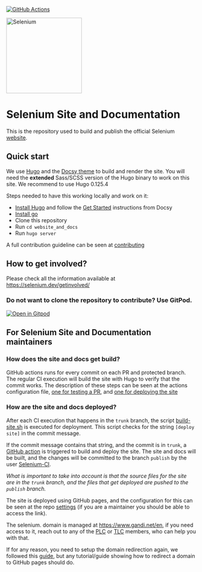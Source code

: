 [![GitHub Actions](https://github.com/seleniumhq/seleniumhq.github.io/workflows/Publish%20Selenium%20Site/badge.svg)](https://github.com/SeleniumHQ/seleniumhq.github.io/actions?query=workflow%3A%22Publish+Selenium+Site%22)

<a href="https://selenium.dev"><img src="https://selenium.dev/images/selenium_logo_square_green.png" width="200" alt="Selenium"/></a>

# Selenium Site and Documentation

This is the repository used to build and publish the official Selenium [website](https://selenium.dev).

## Quick start

We use [Hugo](https://gohugo.io/) and the [Docsy theme](https://www.docsy.dev/)
to build and render the site. You will need the **extended**
Sass/SCSS version of the Hugo binary to work on this site. We recommend
to use Hugo 0.125.4

Steps needed to have this working locally and work on it:

- [Install Hugo](https://gohugo.io/installation/) and follow the [Get Started](https://www.docsy.dev/docs/get-started/) instructions from Docsy
- [Install go](https://go.dev/doc/install)
- Clone this repository
- Run `cd website_and_docs`
- Run `hugo server`

A full contribution guideline can be seen at [contributing](https://selenium.dev/documentation/about/contributing/)

## How to get involved?

Please check all the information available at https://selenium.dev/getinvolved/

### Do not want to clone the repository to contribute? Use GitPod.

[![Open in Gitpod](https://gitpod.io/button/open-in-gitpod.svg)](https://gitpod.io/#https://github.com/SeleniumHQ/seleniumhq.github.io)


## For Selenium Site and Documentation maintainers

### How does the site and docs get build?

GitHub actions runs for every commit on each PR and protected branch. The regular CI execution will
build the site with Hugo to verify that the commit works. The description of these steps can be seen
at the actions configuration file, [one for testing a PR](./.github/workflows/test.yml), and 
[one for deploying the site](./.github/workflows/deploy.yml)

### How are the site and docs deployed?

After each CI execution that happens in the `trunk` branch, the script [build-site.sh](./build-site.sh) 
is executed for deployment. This script checks for the string `[deploy site]` in the commit message.

If the commit message contains that string, and the commit is in `trunk`, a 
[GitHub action](./.github/workflows/deploy.yml) is triggered to build and deploy the site. 
The site and docs will be built, and the changes will be committed to the branch `publish` 
by the user [Selenium-CI](https://github.com/selenium-ci/).

*What is important to take into account is that the source files for the site are in the `trunk`
branch, and the files that get deployed are pushed to the `publish` branch.*

The site is deployed using GitHub pages, and the configuration for this can be seen at the
repo [settings](https://github.com/SeleniumHQ/seleniumhq.github.io/settings) (if you are a maintainer
you should be able to access the link).

The selenium.
domain is managed at https://www.gandi.net/en, if you need access to it, reach out to
any of the [PLC](https://www.selenium.dev/project/structure/#plc) or [TLC](https://www.selenium.dev/project/structure/#tlc)
members, who can help you with that.

If for any reason, you need to setup the domain redirection again,
we followed this [guide](http://spector.io/how-to-set-up-github-pages-with-a-custom-domain-on-gandi/),
but any tutorial/guide showing how to redirect a domain to GitHub pages should do.   

